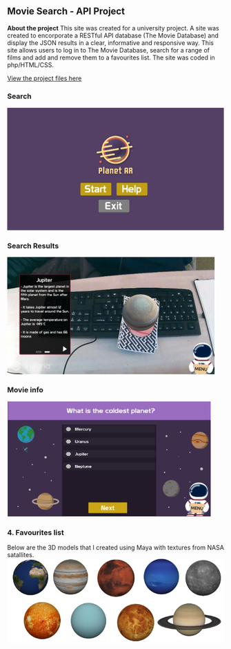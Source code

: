 ## Movie Search - API Project

**About the project** This site was created for a university project. A site was created to encorporate a RESTful API database (The Movie Database) and display the JSON results in a clear, informative and responsive way. This site allows users to log in to The Movie Database, search for a range of films and add and remove them to a favourites list. The site was coded in php/HTML/CSS.

[View the project files here](https://github.com/erotolo/moviedatabase/tree/master)

### Search 
<img src="images/OpeningScreen.png?raw=true"/>

### Search Results
<img src="images/PlanetARScreen.png?raw=true"/>

### Movie info 
<img src="images/ARQuiz.png?raw=true"/>

### 4. Favourites list 
Below are the 3D models that I created using Maya with textures from NASA satallites. 
<img src="images/3DPlanet.png?raw=true"/>

